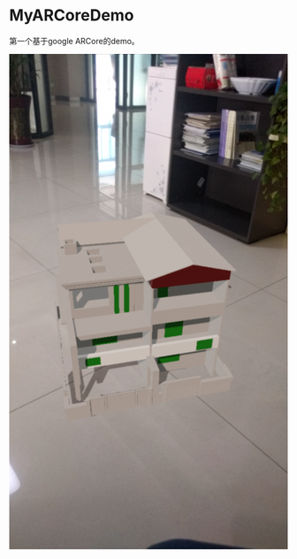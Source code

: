 # MyARCoreDemo
第一个基于google ARCore的demo。

![](https://raw.githubusercontent.com/Sogrey/MyARCoreDemo/master/device-2019-04-30-132253.png)
